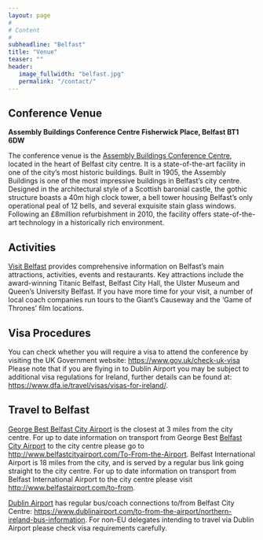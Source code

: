 ```yaml
---
layout: page
#
# Content
#
subheadline: "Belfast"
title: "Venue"
teaser: ""
header:
   image_fullwidth: "belfast.jpg"
   permalink: "/contact/"
---
```


## Conference Venue
**Assembly Buildings Conference Centre Fisherwick Place, Belfast BT1 6DW** 

The conference venue is the [Assembly Buildings Conference
Centre](http://www.assemblybuildings.co.uk/), located in the heart of Belfast
city centre.  It is a state-of-the-art facility in one of the city’s most
historic buildings.  Built in 1905, the Assembly Buildings is one of the most
impressive buildings in Belfast’s city centre.  Designed in the architectural
style of a Scottish baronial castle, the gothic structure boasts a 40m high
clock tower, a bell tower housing Belfast’s only operational peal of 12 bells,
and several exquisite stain glass windows.  Following an £8million
refurbishment in 2010, the facility offers state-of-the-art technology in a
historically rich environment.

## Activities 
[Visit Belfast](http://visitbelfast.com/) provides comprehensive information on Belfast’s main
attractions, activities, events and restaurants. Key attractions include the
award-winning Titanic Belfast, Belfast City Hall, the Ulster Museum and Queen’s
University Belfast.  If you have more time for your visit, a number of local
coach companies run tours to the Giant’s Causeway and the ‘Game of Thrones’
film locations.

## Visa Procedures 
You can check whether you will require a visa to attend the
conference by visiting the UK Government website:
<https://www.gov.uk/check-uk-visa> Please note that if you are flying in to
Dublin Airport you may be subject to additional visa regulations for Ireland,
further details can be found at:
<https://www.dfa.ie/travel/visas/visas-for-ireland/>.

## Travel to Belfast 
[George Best Belfast City Airport](http://www.belfastcityairport.com/) is the closest at 3 miles
from the city centre. For up to date information on transport from George Best
[Belfast City Airport](https://www.belfastairport.com/) to the city centre please go to
<http://www.belfastcityairport.com/To-From-the-Airport>.  Belfast International
Airport is 18 miles from the city, and is served by a regular bus link going
straight to the city centre. For up to date information on transport from
Belfast International Airport to the city centre please visit
<http://www.belfastairport.com/to-from>.

[Dublin Airport](https://www.dublinairport.com/) has regular bus/coach
connections to/from Belfast City Centre:
<https://www.dublinairport.com/to-from-the-airport/northern-ireland-bus-information>.
For non-EU delegates intending to travel via Dublin Airport please check visa
requirements carefully. 
